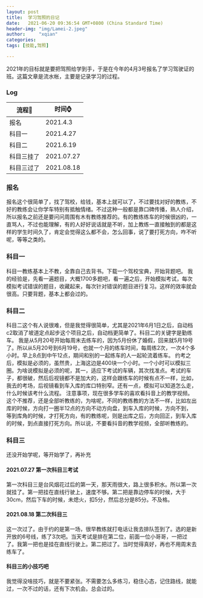```yaml
---
layout: post
title:  学习驾照的日记
date:   2021-06-20 09:36:54 GMT+0800 (China Standard Time)
header-img: "img/Lamei-2.jpeg"
author:     "xqian"
categories: 
tags: [技能,驾照]

---
```



2021年的目标就是要把驾照给学到手，于是在今年的4月3号报名了学习驾驶证的班。这篇文章是流水帐，主要是记录学习的过程。
### Log

| 流程🚀  | 时间⌚️  |
|-----|-----------|
| 报名  | 2021.4.3  |
| 科目一 | 2021.4.27 |
| 科目二 | 2021.6.19 |
| 科目三挂了 | 2021.07.27|
| 科目三过了 | 2021.08.18|

### 报名
报名这个很简单了，找了驾校，给钱，基本上就可以了，不过要找对好的教练，不好的教练会让你学车特别有抵触情绪。不过这种一般都是靠口碑传播，熟人介绍，所以报名之前还是要问问周围有木有教练推荐的。有的教练练车的时候很凶的，一直骂人，不过也能理解，有的人好好说话就是不听，加上教练一直接触到的都是这样的学生时间久了，肯定会觉得这么都不会，怎么回事，说了要打死方向，咋不听呢，等等之类的。

### 科目一
科目一教练基本上不教，全靠自己去背书。下载一个驾校宝典，开始背题吧。
我的经验是，先看一遍题目，大概1700多题吧，看一遍之后，开始模拟考试，每次模拟考试错误的题目，收藏起来，每次针对错误的题目进行复习。这样的效率就会很高。只要背题，基本上都会过的。

### 科目二
科目二这个有人说很难，但是我觉得很简单，尤其是2021年6月1日之后，自动档c2取消了坡道定点起步这个项目之后，自动档更简单了。科目二的关键字是勤练车。
我是从5月20号开始每周末去练车的，因为5月份休了婚假，回来就5月19号了。所以从5月20号到6月19号，也就一个月的练车时间，每周练2次，一次4个多小时。早上8点到中午12点，期间和别的一起练车的人一起轮流着练车。
约考之后，模拟是必须的，虽然贵，上海这边是400块一个小时。一个小时可以模拟三圈。为啥说模拟是必须的呢，其一，适应下考试的车辆，其次找准点。考试的车子，都很破，然后后视镜都不是加大的，这样会跟练车的时候有点不一样，比如，我去的考场，后视镜看到车入库的库口特别窄。还有一点，模拟可以知道怎么走，什么时候该考什么流程。
注意事项，现在很多学车的喜欢看抖音上的教学视频。这个不推荐，还是全部听教练的，为啥呢，不同的教练教的方法不一样，比如左出库的时候，方向打一圈半12点的方向不动方向盘，到车入库的时候，方向不到，等到库角的时候，才打死方向，有的教练呢，则是出库之后，方向回正，到车入库的时候，到点直接打死方向。所以说，不要看抖音的教学视频，全部听教练的。

### 科目三
还没开始学呢，等开始学了，再补充
#### 2021.07.27 第一次科目三考试
第一次科目三是台风烟花过后的第一天，那天雨很大，路上很多积水。所以第一次就挂了。第一把挂在直线行驶上，速度不够。第二把是靠边停车的时候，大于30cm，然后下车的时候，未熄火，扣5分，然后总分是85分。不及格。
#### 2021.08.18 第二次科目三
这一次过了。由于约的是第一场，很早教练就打电话让我去排队签到了。选的是新开放的6号线，练了3次吧。当天考试是排在第二位，前面一位小哥哥，一把过了。我第一把也是挂在直线行驶上。第二把过了。当时觉得真好，再也不用周末去练车了。
#### 科目三的小技巧吧
我觉得没啥技巧，就是不要紧张。不需要怎么多练习，稳住心态，记住路线，就能过，一次不过的话，还有下次机会。总会过的。
